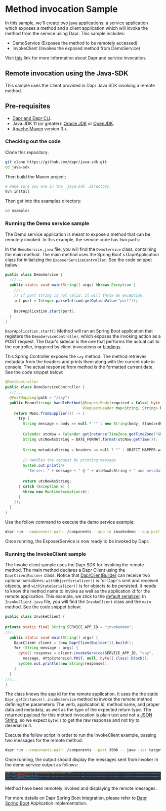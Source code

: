 # Method invocation Sample

In this sample, we'll create two java applications: a service application which exposes a method and a client application which will invoke the method from the service using Dapr.
This sample includes:

* DemoService (Exposes the method to be remotely accessed)
* InvokeClient (Invokes the exposed method from DemoService)

Visit [this](https://github.com/dapr/docs/blob/master/concepts/service-invocation/service-invocation.md) link for more information about Dapr and service invocation.
 
## Remote invocation using the Java-SDK

This sample uses the Client provided in Dapr Java SDK invoking a remote method. 

## Pre-requisites

* [Dapr and Dapr CLI](https://github.com/dapr/docs/blob/master/getting-started/environment-setup.md#environment-setup).
* Java JDK 11 (or greater): [Oracle JDK](https://www.oracle.com/technetwork/java/javase/downloads/index.html#JDK11) or [OpenJDK](https://jdk.java.net/13/).
* [Apache Maven](https://maven.apache.org/install.html) version 3.x.

### Checking out the code

Clone this repository:

```sh
git clone https://github.com/dapr/java-sdk.git
cd java-sdk
```

Then build the Maven project:

```sh
# make sure you are in the `java-sdk` directory.
mvn install
```

Then get into the examples directory:

```sh
cd examples
```

### Running the Demo service sample

The Demo service application is meant to expose a method that can be remotely invoked. In this example, the service code has two parts:

In the `DemoService.java` file, you will find the `DemoService` class, containing the main method. The main method uses the Spring Boot´s DaprApplication class for initializing the `ExposerServiceController`. See the code snippet below:

```java
public class DemoService {
  ///...
  public static void main(String[] args) throws Exception {
    ///...
    // If port string is not valid, it will throw an exception.
    int port = Integer.parseInt(cmd.getOptionValue("port"));

    DaprApplication.start(port);
  }
}
```

`DaprApplication.start()` Method will run an Spring Boot application that registers the `DemoServiceController`, which exposes the invoking action as a POST request. The Dapr's sidecar is the one that performs the actual call to the controller, triggered by client invocations or [bindings](https://github.com/dapr/docs/blob/master/concepts/bindings/README.md).

This Spring Controller exposes the `say` method. The method retrieves metadata from the headers and prints them along with the current date in console. The actual response from method is the formatted current date. See the code snippet below:

```java
@RestController
public class DemoServiceController {
  ///...
  @PostMapping(path = "/say")
  public Mono<String> handleMethod(@RequestBody(required = false) byte[] body,
                                   @RequestHeader Map<String, String> headers) {
    return Mono.fromSupplier(() -> {
      try {
        String message = body == null ? "" : new String(body, StandardCharsets.UTF_8);

        Calendar utcNow = Calendar.getInstance(TimeZone.getTimeZone("GMT"));
        String utcNowAsString = DATE_FORMAT.format(utcNow.getTime());

        String metadataString = headers == null ? "" : OBJECT_MAPPER.writeValueAsString(headers);

        // Handles the request by printing message.
        System.out.println(
          "Server: " + message + " @ " + utcNowAsString + " and metadata: " + metadataString);

        return utcNowAsString;
      } catch (Exception e) {
        throw new RuntimeException(e);
      }
    });
  }
}
```

Use the follow command to execute the demo service example:

```sh
dapr run --components-path ./components --app-id invokedemo --app-port 3000 --port 3005 -- java -jar target/dapr-java-sdk-examples-exec.jar io.dapr.examples.invoke.http.DemoService -p 3000
```

Once running, the ExposerService is now ready to be invoked by Dapr.


### Running the InvokeClient sample

The Invoke client sample uses the Dapr SDK for invoking the remote method. The main method declares a Dapr Client using the `DaprClientBuilder` class. Notice that [DaprClientBuilder](https://github.com/dapr/java-sdk/blob/master/sdk/src/main/java/io/dapr/client/DaprClientBuilder.java) can receive two optional serializers: `withObjectSerializer()` is for Dapr's sent and received objects, and `withStateSerializer()` is for objects to be persisted. It needs to know the method name to invoke as well as the application id for the remote application. This example, we stick to the [default serializer](https://github.com/dapr/java-sdk/blob/master/sdk/src/main/java/io/dapr/serializer/DefaultObjectSerializer.java). In `InvokeClient.java` file, you will find the `InvokeClient` class and the `main` method. See the code snippet below:

```java
public class InvokeClient {

private static final String SERVICE_APP_ID = "invokedemo";
///...
  public static void main(String[] args) {
    DaprClient client = (new DaprClientBuilder()).build();
    for (String message : args) {
      byte[] response = client.invokeService(SERVICE_APP_ID, "say", 
        message, HttpExtension.POST, null, byte[].class).block();
      System.out.println(new String(response));
    }
  }
///...
}
```

The class knows the app id for the remote application. It uses the the static `Dapr.getInstance().invokeService` method to invoke the remote method defining the parameters: The verb, application id, method name, and proper data and metadata, as well as the type of the expected return type. The returned payload for this method invocation is plain text and not a [JSON String](https://www.w3schools.com/js/js_json_datatypes.asp), so we expect `byte[]` to get the raw response and not try to deserialize it.
 
 Execute the follow script in order to run the InvokeClient example, passing two messages for the remote method:
```sh
dapr run --components-path ./components --port 3006 -- java -jar target/dapr-java-sdk-examples-exec.jar io.dapr.examples.invoke.http.InvokeClient 'message one' 'message two'
```
Once running, the output should display the messages sent from invoker in the demo service output as follows:

![exposeroutput](../../../../../../resources/img/exposer-service.png)

Method have been remotely invoked and displaying the remote messages.

For more details on Dapr Spring Boot integration, please refer to [Dapr Spring Boot](../../../springboot/DaprApplication.java) Application implementation.
